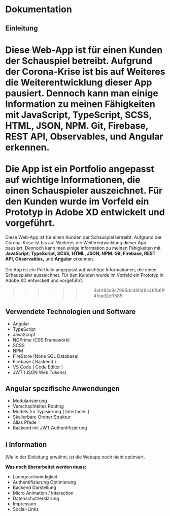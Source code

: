 # Dokumentation

## Einleitung

Diese Web-App ist für einen Kunden der Schauspiel betreibt. Aufgrund der Corona-Krise ist bis auf Weiteres die Weiterentwicklung dieser App pausiert. Dennoch kann man einige Information zu meinen Fähigkeiten mit <b>JavaScript, TypeScript, SCSS, HTML, JSON, NPM. Git, Firebase, REST API, Observables,</b> und <b>Angular</b> erkennen.
<br><br>
Die App ist ein Portfolio angepasst auf wichtige Informationen, die einen Schauspieler auszeichnet. Für den Kunden wurde im Vorfeld ein Prototyp in Adobe XD entwickelt und vorgeführt.
=======
Diese Web-App ist für einen Kunden der Schauspiel betreibt. Aufgrund der Corona-Krise ist bis auf Weiteres die Weiterentwicklung dieser App pausiert. Dennoch kann man einige Information zu meinen Fähigkeiten mit <b>JavaScript, TypeScript, SCSS, HTML, JSON, NPM. Git, Firebase, REST API, Observables,</b> und <b>Angular</b> erkennen.
<br><br>
Die App ist ein Portfolio angepasst auf wichtige Informationen, die einen Schauspieler auszeichnet. Für den Kunden wurde im Vorfeld ein Prototyp in Adobe XD entwickelt und vorgeführt.

>>>>>>> 3eb183a9c7995dcd8046c46fb6ff4fead2eff585

## Verwendete Technologien und Software

- Angular
- TypeScript
- JavaScript
- NGPrime (CSS Framework)
- SCSS
- NPM
- FireStore (None SQL Database)
- Firebase ( Backend )
- VS Code ( Code Editor )
- JWT (JSON Web Tokens)

## Angular spezifische Anwendungen

- Modularisierung
- Verschachteltes Routing
- Models für Typisierung ( Interfaces )
- Skalierbare Ordner Struktur
- Alias Pfade
- Backend mit JWT Authentifizierung

## ℹ Information

Wie in der Einleitung erwähnt, ist die Webapp noch nicht optimiert.

<b>Was noch überarbeitet werden muss:</b>

- Ladegeschwindigkeit
- Authentifizierung Optimierung
- Backend Darstellung
- Micro Animation / Interaction
- Datenschutzerklärung
- Impressum
- Social-Links 

